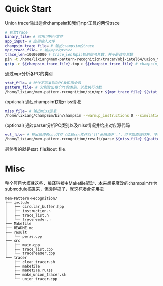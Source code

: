 # Quick Start

Union tracer输出适合champsim和我们mpr工具的两份trace
```bash
# 抓取trace
binary_file= # 应用可执行文件
app_input= # 应用输入文件
champsim_trace_file= # 输出champsim的trace
mpr_trace_file= # 输出mpr的trace
trace_len=100000000 # trace_len指pin抓的指令总数，并不是访存总数
pin -t /home/lixiang/mem-pattern-recognition/tracer/obj-intel64/union_tracer.so -o ${champsim_trace_file}.tmp -m ${mpr_trace_file} -t ${trace_len} -- ${binary_file} <${app_input}
gzip -c ${champsim_trace_file}.tmp > ${champsim_trace_file} # champsim只支持gz/xz压缩文件
```

通过mpr分析各PC的类别
```bash
stat_file= # 统计不同类别的PC数和指令数
pattern_file= # 分别给出每个PC的类别，以及执行次数
/home/lixiang/mem-pattern-recognition/bin/mpr ${mpr_trace_file} ${stat_file} ${pattern_file} 2>err.txt
```

(optional) 通过champsim获取miss情况
```bash
miss_file= # 输出miss信息
/home/lixiang/ChampSim/bin/champsim --warmup_instructions 0 --simulation_instructions ${trace_len} ${champsim_trace_file} 2>${miss_file}
```

(optional) 通过parser分析PC类别以及miss情况并给出对应源代码
```bash
out_file= # 输出最终的csv文件（注意csv文件以'\t'分隔而非','，并不能直接打开，可以拷贝到excel，再进行分列）
/home/lixiang/mem-pattern-recognition/result/parse ${miss_file} ${pattern_file} ${out_file} ${binary_file} 2>err.txt
```

最终看的就是stat_file和out_file。

# Misc

整个项目大概就这些，编译链接由Makefile驱动，本来想把魔改的champsim作为submodule搞进来，但懒得搞了，就这样凑合先用把
```
mem-Pattern-Recognition/
├── include
│   ├── circular_buffer.hpp
│   ├── instruction.h
│   ├── trace_list.h
│   └── tracereader.h
├── Makefile
├── README.md
├── result
│   └── parse.cpp
├── src
│   ├── main.cpp
│   ├── trace_list.cpp
│   └── tracereader.cpp
└── tracer
    ├── clean_tracer.sh
    ├── makefile
    ├── makefile.rules
    ├── make_union_tracer.sh
    └── union_tracer.cpp
```